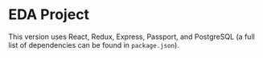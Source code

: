 
# EDA Project
This version uses React, Redux, Express, Passport, and PostgreSQL (a full list of dependencies can be found in `package.json`).
